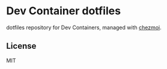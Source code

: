 # Dev Container dotfiles

dotfiles repository for Dev Containers, managed with [chezmoi](https://chezmoi.io/).

## License

MIT
